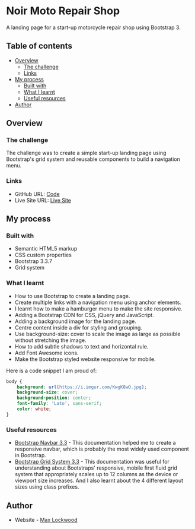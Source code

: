# Noir Moto Repair Shop

A landing page for a start-up motorcycle repair shop using Bootstrap 3. 

## Table of contents

- [Overview](#overview)
  - [The challenge](#the-challenge)
  - [Links](#links)
- [My process](#my-process)
  - [Built with](#built-with)
  - [What I learnt](#what-i-learnt)
  - [Useful resources](#useful-resources)
- [Author](#author)

## Overview

### The challenge

The challenge was to create a simple start-up landing page using Bootstrap's grid system and reusable components to build a navigation menu.

### Links

- GitHub URL: [Code](https://github.com/Max88-git/moto-landing-page)
- Live Site URL: [Live Site](https://max88-git.github.io/moto-landing-page/)

## My process

### Built with

- Semantic HTML5 markup
- CSS custom properties
- Bootstrap 3.3.7
- Grid system

### What I learnt

- How to use Bootstrap to create a landing page.
- Create multiple links with a navigation menu using anchor elements.
- I learnt how to make a hamburger menu to make the site responsive.
- Adding a Bootstrap CDN for CSS, jQuery and JavaScript.
- Adding a background image for the landing page.
- Centre content inside a div for styling and grouping.
- Use background-size: cover to scale the image as large as possible without stretching the image.
- How to add subtle shadows to text and horizontal rule.
- Add Font Awesome icons.
- Make the Bootstrap styled website responsive for mobile.

Here is a code snippet I am proud of:

```css
body {
	background: url(https://i.imgur.com/KwgK8wO.jpg);
	background-size: cover;
	background-position: center;
	font-family: 'Lato', sans-serif;
	color: white;
}
```

### Useful resources

- [Bootstrap Navbar 3.3](https://getbootstrap.com/docs/3.3/components/#navbar) - This documentation helped me to create a responsive navbar, which is probably the most widely used component in Bootstrap.
- [Bootstrap Grid System 3.3](https://getbootstrap.com/docs/3.3/css/#grid) - This documentation was useful for understanding about Bootstraps' responsive, mobile first fluid grid system that appropriately scales up to 12 columns as the device or viewport size increases. And I also learnt about the 4 different layout sizes using class prefixes.

## Author

- Website - [Max Lockwood](https://www.maxlockwood.uk/)






